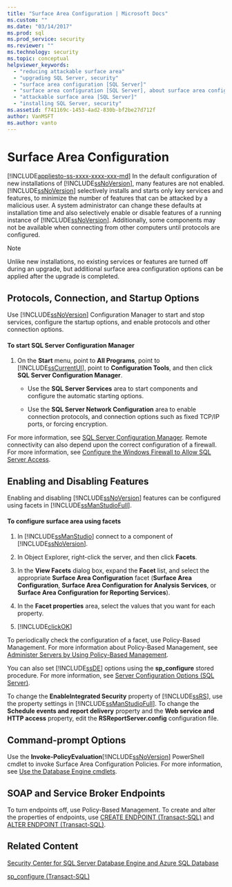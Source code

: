 ```yaml
---
title: "Surface Area Configuration | Microsoft Docs"
ms.custom: ""
ms.date: "03/14/2017"
ms.prod: sql
ms.prod_service: security
ms.reviewer: ""
ms.technology: security
ms.topic: conceptual
helpviewer_keywords: 
  - "reducing attackable surface area"
  - "upgrading SQL Server, security"
  - "surface area configuration [SQL Server]"
  - "surface area configuration [SQL Server], about surface area configuration"
  - "attackable surface area [SQL Server]"
  - "installing SQL Server, security"
ms.assetid: f741169c-1453-4ad2-830b-bf2be27d712f
author: VanMSFT
ms.author: vanto
---
```

# Surface Area Configuration
[!INCLUDE[appliesto-ss-xxxx-xxxx-xxx-md](../../includes/appliesto-ss-xxxx-xxxx-xxx-md.md)]
  In the default configuration of new installations of [!INCLUDE[ssNoVersion](../../includes/ssnoversion-md.md)], many features are not enabled. [!INCLUDE[ssNoVersion](../../includes/ssnoversion-md.md)] selectively installs and starts only key services and features, to minimize the number of features that can be attacked by a malicious user. A system administrator can change these defaults at installation time and also selectively enable or disable features of a running instance of [!INCLUDE[ssNoVersion](../../includes/ssnoversion-md.md)]. Additionally, some components may not be available when connecting from other computers until protocols are configured.  
  
> [!NOTE]  
>  Unlike new installations, no existing services or features are turned off during an upgrade, but additional surface area configuration options can be applied after the upgrade is completed.  
  
## Protocols, Connection, and Startup Options  
 Use [!INCLUDE[ssNoVersion](../../includes/ssnoversion-md.md)] Configuration Manager to start and stop services, configure the startup options, and enable protocols and other connection options.  
  
#### To start SQL Server Configuration Manager  
  
1.  On the **Start** menu, point to **All Programs**, point to [!INCLUDE[ssCurrentUI](../../includes/sscurrentui-md.md)], point to **Configuration Tools**, and then click **SQL Server Configuration Manager**.  
  
    -   Use the **SQL Server Services** area to start components and configure the automatic starting options.  
  
    -   Use the **SQL Server Network Configuration** area to enable connection protocols, and connection options such as fixed TCP/IP ports, or forcing encryption.  
  
 For more information, see [SQL Server Configuration Manager](../../relational-databases/sql-server-configuration-manager.md). Remote connectivity can also depend upon the correct configuration of a firewall. For more information, see [Configure the Windows Firewall to Allow SQL Server Access](../../sql-server/install/configure-the-windows-firewall-to-allow-sql-server-access.md).  
  
## Enabling and Disabling Features  
 Enabling and disabling [!INCLUDE[ssNoVersion](../../includes/ssnoversion-md.md)] features can be configured using facets in [!INCLUDE[ssManStudioFull](../../includes/ssmanstudiofull-md.md)].  
  
#### To configure surface area using facets  
  
1.  In [!INCLUDE[ssManStudio](../../includes/ssmanstudio-md.md)] connect to a component of [!INCLUDE[ssNoVersion](../../includes/ssnoversion-md.md)].  
  
2.  In Object Explorer, right-click the server, and then click **Facets**.  
  
3.  In the **View Facets** dialog box, expand the **Facet** list, and select the appropriate **Surface Area Configuration** facet (**Surface Area Configuration**, **Surface Area Configuration for Analysis Services**, or **Surface Area Configuration for Reporting Services**).  
  
4.  In the **Facet properties** area, select the values that you want for each property.  
  
5.  [!INCLUDE[clickOK](../../includes/clickok-md.md)]  
  
 To periodically check the configuration of a facet, use Policy-Based Management. For more information about Policy-Based Management, see [Administer Servers by Using Policy-Based Management](../../relational-databases/policy-based-management/administer-servers-by-using-policy-based-management.md).  
  
 You can also set [!INCLUDE[ssDE](../../includes/ssde-md.md)] options using the **sp_configure** stored procedure. For more information, see [Server Configuration Options &#40;SQL Server&#41;](../../database-engine/configure-windows/server-configuration-options-sql-server.md).  
  
 To change the **EnableIntegrated Security** property of [!INCLUDE[ssRS](../../includes/ssrs.md)], use the property settings in [!INCLUDE[ssManStudioFull](../../includes/ssmanstudiofull-md.md)]. To change the **Schedule events and report delivery** property and the **Web service and HTTP access** property, edit the **RSReportServer.config** configuration file.  
  
## Command-prompt Options  
 Use the **Invoke-PolicyEvaluation**[!INCLUDE[ssNoVersion](../../includes/ssnoversion-md.md)] PowerShell cmdlet to invoke Surface Area Configuration Policies. For more information, see [Use the Database Engine cmdlets](../../relational-databases/scripting/use-the-database-engine-cmdlets.md).  
  
## SOAP and Service Broker Endpoints  
 To turn endpoints off, use Policy-Based Management. To create and alter the properties of endpoints, use [CREATE ENDPOINT &#40;Transact-SQL&#41;](../../t-sql/statements/create-endpoint-transact-sql.md) and [ALTER ENDPOINT &#40;Transact-SQL&#41;](../../t-sql/statements/alter-endpoint-transact-sql.md).  
  
## Related Content  
 [Security Center for SQL Server Database Engine and Azure SQL Database](../../relational-databases/security/security-center-for-sql-server-database-engine-and-azure-sql-database.md)  
  
 [sp_configure &#40;Transact-SQL&#41;](../../relational-databases/system-stored-procedures/sp-configure-transact-sql.md)  
  
  
